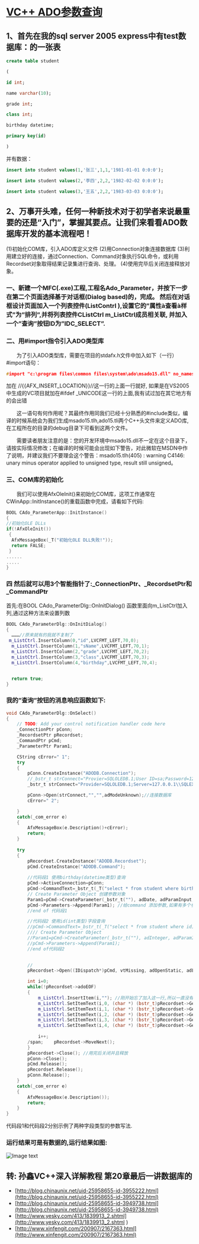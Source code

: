 # [VC++ ADO参数查询](http://blog.chinaunix.net/uid-25958655-id-3961324.html)
## 1、首先在我的sql server 2005 express中有test数据库：的一张表
```sql
create table student

(

id int;

name varchar(10);

grade int;

class int;

birthday datetime;

primary key(id)

)
```
并有数据：
```sql
insert into student values(1,'张三',1,1,'1981-01-01 0:0:0');

insert into student values(2,'李四',2,2,'1982-02-02 0:0:0');

insert into student values(3,'王五',2,2,'1983-03-03 0:0:0');
```

## 2、万事开头难，任何一种新技术对于初学者来说最重要的还是“入门”，掌握其要点。让我们来看看ADO数据库开发的基本流程吧！
(1)初始化COM库，引入ADO库定义文件
(2)用Connection对象连接数据库
(3)利用建立好的连接，通过Connection、Command对象执行SQL命令，或利用Recordset对象取得结果记录集进行查询、处理。
(4)使用完毕后关闭连接释放对象。

### 一、新建一个MFC(.exe)工程,工程名Ado_Parameter，并按下一步在第二个页面选择基于对话框(Dialog based)的，完成。 然后在对话框设计页面加入一个列表控件(ListContrl ),设置它的”属性à查看à样式”为”排列”,并将列表控件CListCtrl m_ListCtrl成员相关联, 并加入一个”查询”按钮ID为”IDC_SELECT”.

### 二、用#import指令引入ADO类型库

　　为了引入ADO类型库，需要在项目的stdafx.h文件中加入如下（一行）#import语句：
```cpp
#import "c:\program files\common files\system\ado\msado15.dll" no_namespace rename("EOF","adoEOF")
```
 加在 //{{AFX_INSERT_LOCATION}}//这一行的上面一行就好, 如果是在VS2005中生成的VC项目就加在#ifdef _UNICODE这一行的上面,我有试过加在其它地方有的会出错 

　　这一语句有何作用呢？其最终作用同我们已经十分熟悉的#include类似，编译的时候系统会为我们生成msado15.tlh,ado15.tli两个C++头文件来定义ADO库,在工程所在的目录的debug目录下可看到这两个文件。

　　需要读者朋友注意的是：您的开发环境中msado15.dll不一定在这个目录下，请按实际情况修改；在编译的时候可能会出现如下警告，对此微软在MSDN中作了说明，并建议我们不要理会这个警告：msado15.tlh(405) : warning C4146: unary minus operator applied to unsigned type, result still unsigned。

 

### 三、COM库的初始化

　　我们可以使用AfxOleInit()来初始化COM库，这项工作通常在CWinApp::InitInstance()的重载函数中完成，请看如下代码:
  ```cpp
  BOOL CAdo_ParameterApp::InitInstance()
{
//初始化OLE DLLs
if(!AfxOleInit())
   {
    AfxMessageBox(_T("初始化OLE DLL失败!"));
    return FALSE;
   }
......
.....
}
```
### 四 然后就可以用3个智能指针了:_ConnectionPtr、_RecordsetPtr和_CommandPtr

  首先:在BOOL CAdo_ParameterDlg::OnInitDialog() 函数里面向m_ListCtrl加入列,通过这种方法来设置列数
  ```cpp
  BOOL CAdo_ParameterDlg::OnInitDialog()
{
    ………//原来就有的我就不复制了
   m_ListCtrl.InsertColumn(0,"id",LVCFMT_LEFT,70,0);
    m_ListCtrl.InsertColumn(1,"sName",LVCFMT_LEFT,70,1);
    m_ListCtrl.InsertColumn(2,"grade",LVCFMT_LEFT,70,2);
    m_ListCtrl.InsertColumn(3,"class",LVCFMT_LEFT,70,3);
    m_ListCtrl.InsertColumn(4,"birthday",LVCFMT_LEFT,70,4);


    return true;
}
```
### 我的”查询”按钮的消息响应函数如下:
```cpp
void CAdo_ParameterDlg::OnSelect() 
{
    // TODO: Add your control notification handler code here
    _ConnectionPtr pConn;
    _RecordsetPtr pRecordset;
    _CommandPtr pCmd;
    _ParameterPtr Param1;

    CString cError=" 1";    
    try
    {
        pConn.CreateInstance("ADODB.Connection");
        //_bstr_t strConnect="Provier=SQLOLEDB.1;User ID=sa;Password=123456; Server=127.0.0.1\\SQLEXPRESS; Initial Catalog=test;Persist Security Info=true";//SQL Server 的连接字串
        _bstr_t strConnect="Provider=SQLOLEDB.1;Server=127.0.0.1\\SQLEXPRESS;Password=123456;Persist Security Info=true;User ID=sa;Initial Catalog=test";//注127.0.0.1\\SQLEXPRESS改成T75JLZX6ILTGGAL\\SQLEXPRESS的话是肯定可以

        pConn->Open(strConnect,"","",adModeUnknown);//连接数据库
        cError=" 2";

    }
    catch(_com_error e)
    {
        AfxMessageBox(e.Description()+cError);
        return;
    }
    
    try
    {
        pRecordset.CreateInstance("ADODB.Recordset");
        pCmd.CreateInstance("ADODB.Command");
        
        //代码段1 使用birthday(datetime类型)查询
        pCmd->ActiveConnection=pConn;
        pCmd->CommandText=_bstr_t(_T("select * from student where birthday));
        // Create Parameter Object 创建参数对象
        Param1=pCmd->CreateParameter(_bstr_t(""), adDate, adParamInput, -1, _variant_t("1982-2-8 2:00:00"));
        pCmd->Parameters->Append(Param1); //给command 添加参数,如果有多个参数,注意添加的顺序
        //end of 代码段1

        //代码段2 使用id(int类型)字段查询
        //pCmd->CommandText=_bstr_t(_T("select * from student where id));
        //// Create Parameter Object
        //Param1=pCmd->CreateParameter(_bstr_t(""), adInteger, adParamInput, -1, _variant_t(long(3)));
        //pCmd->Parameters->Append(Param1);
        //end of代码段2
        

        //
        pRecordset->Open((IDispatch*)pCmd, vtMissing, adOpenStatic, adLockOptimistic, adCmdUnspecified);

        int i=0;
        while(!pRecordset->adoEOF)
        {
            m_ListCtrl.InsertItem(i,""); //刚开始忘了加入这一行,所以一直没有数据显示
            m_ListCtrl.SetItemText(i,0, (char *) (bstr_t)pRecordset->GetCollect("id"));
            m_ListCtrl.SetItemText(i,1, (char *) (bstr_t)pRecordset->GetCollect("sname"));
            m_ListCtrl.SetItemText(i,2, (char *) (bstr_t)pRecordset->GetCollect("grade"));
            m_ListCtrl.SetItemText(i,3, (char *) (bstr_t)pRecordset->GetCollect("class"));
            m_ListCtrl.SetItemText(i,4, (char *) (bstr_t)pRecordset->GetCollect("birthday"));
            
            i++;
        /span;    pRecordset->MoveNext();
        }
        pRecordset->Close(); //用完后关闭并且释放
        pConn->Close();
        pCmd.Release();
        pRecordset.Release();
        pConn.Release();
    }
    catch(_com_error e)
    {
        AfxMessageBox(e.Description());
        return;
    }
}
```
代码段1和代码段2分别示例了两种字段类型的参数写法.
### 运行结果可是有数据的,运行结果如图:
![Image text](25958655_13826180123m5M.jpg)
## 转:  孙鑫VC++深入详解教程 第20章最后一讲数据库的
* [http://blog.chinaunix.net/uid-25958655-id-3955222.html](http://blog.chinaunix.net/uid-25958655-id-3955222.html)
* [http://blog.chinaunix.net/uid-25958655-id-3949738.html](http://blog.chinaunix.net/uid-25958655-id-3949738.html)
* [http://www.yesky.com/413/1839913_2.shtml](http://www.yesky.com/413/1839913_2.shtml )
* [http://www.xinfengit.com/200907/2167363.html](http://www.xinfengit.com/200907/2167363.html)
